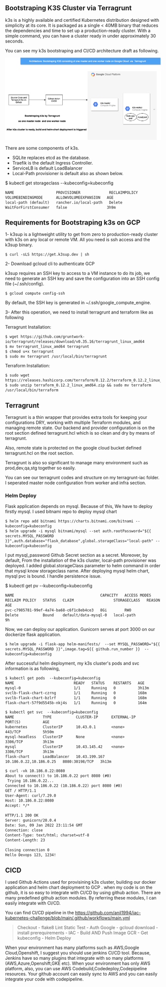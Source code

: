   ## Bootstraping K3S Cluster via Terragrunt

k3s is a highly available and certified Kubernetes distribution designed with simplicity at its core. It is packaged as a single < 40MB binary that reduces the dependencies and time to set up a production-ready cluster. With a simple command, you can have a cluster ready in under approximately 30 seconds. 

You can see my k3s bootstraping and CI/CD architecture draft  as following.

![This is an image](https://github.com/anil1994/iac-kubernetes-challenge/blob/main/IAC-GCP%20Diagram.drawio.png)


There are some components of k3s.

* SQLite replaces etcd as the database.
* Traefik is the default Ingress Controller.
* ServiceLB is default LoadBalancer
* Local-Path provisioner is default also as shown below.

$  kubectl get storageclass  --kubeconfig=kubeconfig

```
NAME                   PROVISIONER             RECLAIMPOLICY   VOLUMEBINDINGMODE      ALLOWVOLUMEEXPANSION   AGE
local-path (default)   rancher.io/local-path   Delete          WaitForFirstConsumer   false                  3h9m

```

## Requirements for Bootstraping k3s on GCP

1- k3sup is a lightweight utility to get from zero to production-ready cluster with k3s on any local or remote VM. All you need is ssh access and the k3sup binary. 
 ```
 $ curl -sLS https://get.k3sup.dev | sh
 ```
2- Download gcloud cli to authenticate GCP

k3sup requires an SSH key to access to a VM instance to do its job, we need to generate an SSH key and save the configuration into an SSH config file (~/.ssh/config).
```
$ gcloud compute config-ssh

```
By default, the SSH key is generated in ~/.ssh/google_compute_engine.

3- After this operation, we need to install terragrunt and terraform like as following

Terragrunt Installation:
  ```           
  $ wget https://github.com/gruntwork-io/terragrunt/releases/download/v0.35.16/terragrunt_linux_amd64  
  $ mv terragrunt_linux_amd64 terragrunt 
  $ chmod u+x terragrunt
  $ sudo mv terragrunt /usr/local/bin/terragrunt 
  ```
 Terraform Installation:
  ```
  $ sudo wget https://releases.hashicorp.com/terraform/0.12.2/terraform_0.12.2_linux_amd64.zip 
  $ sudo unzip terraform_0.12.2_linux_amd64.zip && sudo mv terraform /usr/local/bin/terraform
  ```      

## Terragrunt
  
   Terragrunt is a thin wrapper that provides extra tools for keeping your configurations DRY, working with multiple Terraform modules, and managing remote state.  Our backend and provider configuration is on the root section defined terragrunt.hcl which is so clean and dry by means of terragrunt.
   
   Also, remote state is protected  on the google cloud bucket defined terragrunt.hcl on the root section.
   
   Terragrunt is also so significant to manage many environment such as prod,dev,qa,stg together so easily.

You can see our terragrunt codes and structure on my terragrunt-iac folder. I seperated master node configuration from worker and infra section.

### Helm Deploy

  Flask application depends on mysql. Because of this, We have to deploy firstly mysql. I used bitnami repo to deploy mysql chart
  
```
$ helm repo add bitnami https://charts.bitnami.com/bitnami --kubeconfig=kubeconfig 
$ helm upgrade -i mysql bitnami/mysql --set auth.rootPassword="${{ secrets.MYSQL_PASSWORD }}",auth.database="flask_database",global.storageClass="local-path" --kubeconfig=kubeconfig 
```

I put mysql_password Github Secret section as a secret. Moreover, by default, From the installation of the k3s cluster, local-path provisioner was deployed. I added global.storageClass parameter to helm command in order that mysql know storageclass name.  After deploying mysql helm chart, mysql pvc is bound. I handle persistence issue.

$ kubectl get pv  --kubeconfig=kubeconfig
```
NAME                                       CAPACITY   ACCESS MODES   RECLAIM POLICY   STATUS   CLAIM                  STORAGECLASS   REASON   AGE
pvc-c7985781-99ef-4a74-ba68-c6f1c8eb4ce3   8Gi        RWO            Delete           Bound    default/data-mysql-0   local-path              9h
```

  Now, we can deploy our application. Gunicorn serves at port 3000 on our dockerize flask application. 
 
```
$ helm upgrade -i flask-app helm-manifests/  --set MYSQL_PASSWORD="${{ secrets.MYSQL_PASSWORD }}",image.tag=${{ github.run_number }}  --kubeconfig=kubeconfig
```

After successful helm deployment, my k3s cluster's pods and svc information is as following,
```
$ kubectl get pods  --kubeconfig=kubeconfig
NAME                           READY   STATUS    RESTARTS   AGE
mysql-0                        1/1     Running   0          3h13m
svclb-flask-chart-czrng        1/1     Running   0          168m
svclb-flask-chart-bzlrf        1/1     Running   0          168m
flask-chart-57f9d5545b-nkj4s   1/1     Running   0          164m
```
```
$ kubectl get svc  --kubeconfig=kubeconfig
NAME             TYPE           CLUSTER-IP      EXTERNAL-IP               PORT(S)          AGE
kubernetes       ClusterIP      10.43.0.1       <none>                    443/TCP          5h50m
mysql-headless   ClusterIP      None            <none>                    3306/TCP         3h13m
mysql            ClusterIP      10.43.145.42    <none>                    3306/TCP         3h13m
flask-chart      LoadBalancer   10.43.199.167   10.186.0.22,10.186.0.25   8080:30198/TCP   3h13m
```

  ```
  $ curl -vk 10.186.0.22:8080
  About to connect() to 10.186.0.22 port 8080 (#0)
   Trying 10.186.0.22...
  Connected to 10.186.0.22 (10.186.0.22) port 8080 (#0)
  GET / HTTP/1.1
  User-Agent: curl/7.29.0
  Host: 10.186.0.22:8080
  Accept: */*
 
  HTTP/1.1 200 OK
  Server: gunicorn/20.0.4
  Date: Sun, 09 Jan 2022 23:11:54 GMT
  Connection: close
  Content-Type: text/html; charset=utf-8
  Content-Length: 23
 
  Closing connection 0
Hello Devops 123, 1234!
```
   
## CICD

 I used Github Actions used for provisining k3s cluster, building our docker application and helm chart deployment to GCP . when my code is on the github, it is so easy to integrate with CI/CD by using github action. There are many predefined github action modules. By referring these modules, I can easily integrate with CI/CD. 
 
 You can find CI/CD pipeline in the https://github.com/anil1994/iac-kubernetes-challenge/blob/main/.github/workflows/main.yml
   
 
> Checkout - flake8 Lint Static Test - Auth Google - gcloud download - install prerequirements - IAC - Build AND Push Image GCR - Get kubeconfig - Helm Deploy
 
   When your environment has many platforms such as AWS,Google Cloud,Openshift, I suggest you should use jenkins CI/CD tool. Because, Jenkins have so many plugins that integrate with so many platforms (AWS,Azure,Openshift,GKE etc). When your environment has only AWS platform, also, you can use AWS Codebuild,Codedeploy,Codepipeline resources. Your github account can easily sync to AWS and you can easily integrate your code with  codepipeline.  
